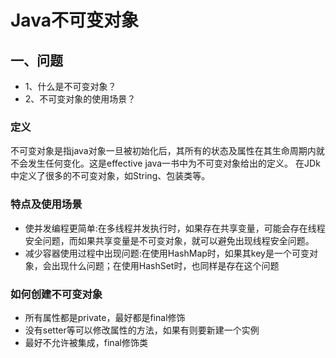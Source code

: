 # Java不可变对象
## 一、问题
* 1、什么是不可变对象？
* 2、不可变对象的使用场景？


### 定义 
不可变对象是指java对象一旦被初始化后，其所有的状态及属性在其生命周期内就不会发生任何变化。这是effective java一书中为不可变对象给出的定义。
在JDk中定义了很多的不可变对象，如String、包装类等。

### 特点及使用场景
- 使并发编程更简单:在多线程并发执行时，如果存在共享变量，可能会存在线程安全问题，而如果共享变量是不可变对象，就可以避免出现线程安全问题。
- 减少容器使用过程中出现问题:在使用HashMap时，如果其key是一个可变对象，会出现什么问题；在使用HashSet时，也同样是存在这个问题


### 如何创建不可变对象
* 所有属性都是private，最好都是final修饰
* 没有setter等可以修改属性的方法，如果有则要新建一个实例
* 最好不允许被集成，final修饰类

